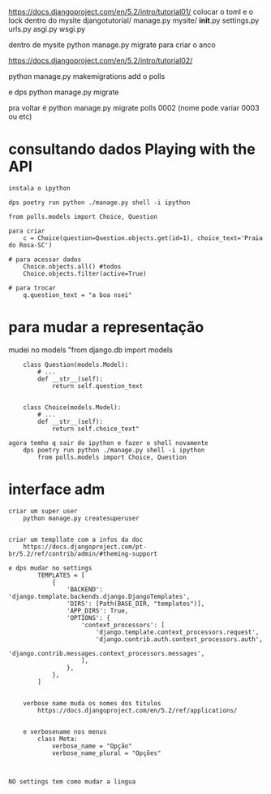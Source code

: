 https://docs.djangoproject.com/en/5.2/intro/tutorial01/
    colocar o toml e o lock dentro do mysite
        djangotutorial/
            manage.py
            mysite/
                __init__.py
                settings.py
                urls.py
                asgi.py
                wsgi.py

dentro de mysite
python manage.py migrate
    para criar o anco

https://docs.djangoproject.com/en/5.2/intro/tutorial02/

python manage.py makemigrations 
    add o polls

e dps python manage.py migrate

pra voltar é python manage.py migrate polls 0002 (nome pode variar 0003 ou etc)

# consultando dados Playing with the API
    instala o ipython

    dps poetry run python ./manage.py shell -i ipython

    from polls.models import Choice, Question

    para criar
        c = Choice(question=Question.objects.get(id=1), choice_text='Praia do Rosa-SC')

    # para acessar dados
        Choice.objects.all() #todos
        Choice.objects.filter(active=True) 

    # para trocar
        q.question_text = "a boa nsei"

# para mudar a representação
mudei no models 
        "from django.db import models


        class Question(models.Model):
            # ...
            def __str__(self):
                return self.question_text


        class Choice(models.Model):
            # ...
            def __str__(self):
                return self.choice_text"

    agora temho q sair do ipython e fazer o shell novamente
        dps poetry run python ./manage.py shell -i ipython
            from polls.models import Choice, Question

# interface adm

    criar um super user 
        python manage.py createsuperuser


    criar um templlate com a infos da doc
        https://docs.djangoproject.com/pt-br/5.2/ref/contrib/admin/#theming-support

    e dps mudar no settings                    
            TEMPLATES = [
                {
                    'BACKEND': 'django.template.backends.django.DjangoTemplates',
                    'DIRS': [Path(BASE_DIR, "templates")],
                    'APP_DIRS': True,
                    'OPTIONS': {
                        'context_processors': [
                            'django.template.context_processors.request',
                            'django.contrib.auth.context_processors.auth',
                            'django.contrib.messages.context_processors.messages',
                        ],
                    },
                },
            ]


        verbose name muda os nomes dos titulos
            https://docs.djangoproject.com/en/5.2/ref/applications/


        e verbosename nos menus        
            class Meta:
                verbose_name = "Opção"
                verbose_name_plural = "Opções"



    NO settings tem como mudar a lingua
